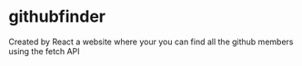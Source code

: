 # githubfinder
Created by React a website where your you can find all the github members using the fetch API
